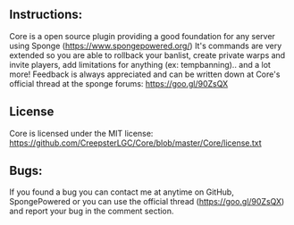 Instructions:
---
Core is a open source plugin providing a good foundation for any server using Sponge (https://www.spongepowered.org/)
It's commands are very extended so you are able to rollback your banlist, create private warps and invite players,
add limitations for anything (ex: tempbanning).. and a lot more! Feedback is always appreciated and can be written
down at Core's official thread at the sponge forums: https://goo.gl/90ZsQX

License
---
Core is licensed under the MIT license: https://github.com/CreepsterLGC/Core/blob/master/Core/license.txt

Bugs:
---
If you found a bug you can contact me at anytime on GitHub, SpongePowered or you can use the official thread
(https://goo.gl/90ZsQX) and report your bug in the comment section.
